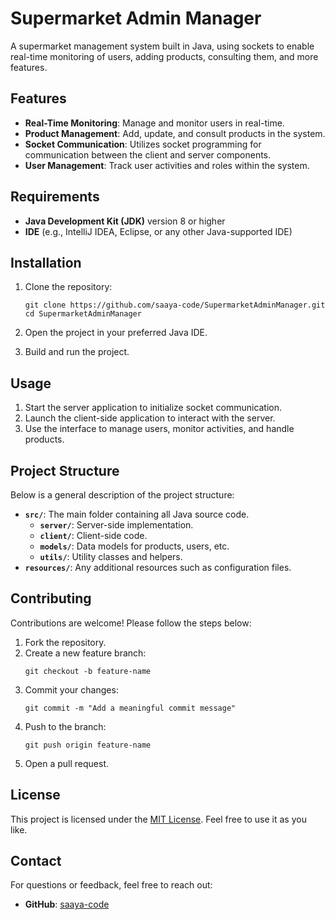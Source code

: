 
# Supermarket Admin Manager

A supermarket management system built in Java, using sockets to enable real-time monitoring of users, adding products, consulting them, and more features.

## Features

- **Real-Time Monitoring**: Manage and monitor users in real-time.
- **Product Management**: Add, update, and consult products in the system.
- **Socket Communication**: Utilizes socket programming for communication between the client and server components.
- **User Management**: Track user activities and roles within the system.

## Requirements

- **Java Development Kit (JDK)** version 8 or higher
- **IDE** (e.g., IntelliJ IDEA, Eclipse, or any other Java-supported IDE)

## Installation

1. Clone the repository:
   ```
   git clone https://github.com/saaya-code/SupermarketAdminManager.git
   cd SupermarketAdminManager
   ```

2. Open the project in your preferred Java IDE.

3. Build and run the project.

## Usage

1. Start the server application to initialize socket communication.
2. Launch the client-side application to interact with the server.
3. Use the interface to manage users, monitor activities, and handle products.

## Project Structure

Below is a general description of the project structure:

- **`src/`**: The main folder containing all Java source code.
  - **`server/`**: Server-side implementation.
  - **`client/`**: Client-side code.
  - **`models/`**: Data models for products, users, etc.
  - **`utils/`**: Utility classes and helpers.
- **`resources/`**: Any additional resources such as configuration files.

## Contributing

Contributions are welcome! Please follow the steps below:

1. Fork the repository.
2. Create a new feature branch:
   ```
   git checkout -b feature-name
   ```
3. Commit your changes:
   ```
   git commit -m "Add a meaningful commit message"
   ```
4. Push to the branch:
   ```
   git push origin feature-name
   ```
5. Open a pull request.

## License

This project is licensed under the [MIT License](LICENSE). Feel free to use it as you like.

## Contact

For questions or feedback, feel free to reach out:

- **GitHub**: [saaya-code](https://github.com/saaya-code)



